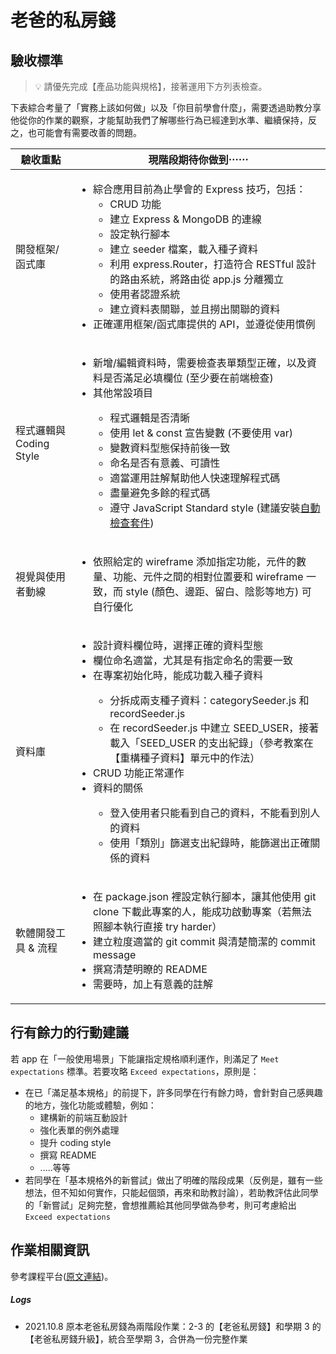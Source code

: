# 老爸的私房錢

## 驗收標準

> 💡  請優先完成【產品功能與規格】，接著運用下方列表檢查。

下表綜合考量了「實務上該如何做」以及「你目前學會什麼」，需要透過助教分享他從你的作業的觀察，才能幫助我們了解哪些行為已經達到水準、繼續保持，反之，也可能會有需要改善的問題。

<table>
  <thead>
    <tr>
      <th>驗收重點</td>
      <th>現階段期待你做到⋯⋯</td>
    </tr>
  </thead>
  <tbody>
    <tr>
      <td>開發框架/函式庫</td>
      <td>
        <ul>
          <li>綜合應用目前為止學會的 Express 技巧，包括：
            <ul>
              <li>CRUD 功能</li>
              <li>建立 Express & MongoDB 的連線</li>
              <li>設定執行腳本</li>
              <li>建立 seeder 檔案，載入種子資料</li>
              <li>利用 express.Router，打造符合 RESTful 設計的路由系統，將路由從 app.js 分離獨立</li>
              <li>使用者認證系統</li>
              <li>建立資料表關聯，並且撈出關聯的資料</li>
            </ul>
          <li>正確運用框架/函式庫提供的 API，並遵從使用慣例</li>
        </ul>
      </td>
    </tr>
    <tr>
      <td>程式邏輯與 Coding Style</td>
      <td>
        <ul>
          <li>新增/編輯資料時，需要檢查表單類型正確，以及資料是否滿足必填欄位 (至少要在前端檢查)</li>
          <li>其他常設項目</li>
          <ul>
            <li>程式邏輯是否清晰</li>
            <li>使用 let & const 宣告變數 (不要使用 var)</li>
            <li>變數資料型態保持前後一致</li>
            <li>命名是否有意義、可讀性</li>
            <li>適當運用註解幫助他人快速理解程式碼</li>
            <li>盡量避免多餘的程式碼</li>
            <li>遵守 JavaScript Standard style (建議安裝<a href="https://standardjs.com/index.html#install" target="_blank">自動檢查套件</a>)</li>
          </ul>
        </ul>
      </td>
    </tr>
    <tr>
      <td>視覺與使用者動線</td>
      <td>
        <ul>
          <li>依照給定的 wireframe 添加指定功能，元件的數量、功能、元件之間的相對位置要和 wireframe 一致，而 style (顏色、邊距、留白、陰影等地方) 可自行優化</li>
        </ul>
      </td>
    </tr>
    <tr>
      <td>資料庫</td>
      <td>
        <ul>
          <li>設計資料欄位時，選擇正確的資料型態</li>
          <li>欄位命名適當，尤其是有指定命名的需要一致</li>
          <li>在專案初始化時，能成功載入種子資料</li>
          <ul>
            <li>分拆成兩支種子資料：categorySeeder.js 和 recordSeeder.js</li>
            <li>在 recordSeeder.js 中建立 SEED_USER，接著載入「SEED_USER 的支出紀錄」（參考教案在【重構種子資料】單元中的作法）</li>
          </ul>
          <li>CRUD 功能正常運作</li>
          <li>資料的關係</li>
          <ul>
            <li>登入使用者只能看到自己的資料，不能看到別人的資料</li>
            <li>使用「類別」篩選支出紀錄時，能篩選出正確關係的資料</li>
          </ul>
        </ul>
      </td>
    </tr>
      <tr>
      <td>軟體開發工具 & 流程</td>
      <td>
        <ul>
          <li>在 package.json 裡設定執行腳本，讓其他使用 git clone 下載此專案的人，能成功啟動專案（若無法照腳本執行直接 try harder）</li>
          <li>建立粒度適當的 git commit 與清楚簡潔的 commit message</li>
          <li>撰寫清楚明瞭的 README</li>
          <li>需要時，加上有意義的註解</li>
        </ul>
      </td>
    </tr>
  </tbody>
</table>

## 行有餘力的行動建議

若 app 在「一般使用場景」下能讓指定規格順利運作，則滿足了 `Meet expectations` 標準。若要攻略 `Exceed expectations`，原則是：

- 在已「滿足基本規格」的前提下，許多同學在行有餘力時，會針對自己感興趣的地方，強化功能或體驗，例如：
  - 建構新的前端互動設計
  - 強化表單的例外處理
  - 提升 coding style
  - 撰寫 README
  - .....等等
- 若同學在「基本規格外的新嘗試」做出了明確的階段成果（反例是，雖有一些想法，但不知如何實作，只能起個頭，再來和助教討論），若助教評估此同學的「新嘗試」足夠完整，會想推薦給其他同學做為參考，則可考慮給出 `Exceed expectations`

## 作業相關資訊

參考課程平台([原文連結](https://lighthouse.alphacamp.co/courses/118/assignments/3549))。

##### Logs

- 2021.10.8 原本老爸私房錢為兩階段作業：2-3 的【老爸私房錢】和學期 3 的【老爸私房錢升級】，統合至學期 3，合併為一份完整作業

